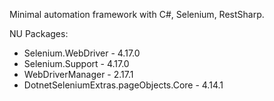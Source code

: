 Minimal automation framework with C#, Selenium, RestSharp.

NU Packages:
- Selenium.WebDriver - 4.17.0
- Selenium.Support - 4.17.0
- WebDriverManager - 2.17.1
- DotnetSeleniumExtras.pageObjects.Core - 4.14.1
